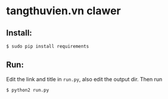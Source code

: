 tangthuvien.vn clawer
=====================

Install:
--------
```bash
$ sudo pip install requirements
```

Run:
----
Edit the link and title in ``run.py``, also edit the output dir. Then run
```bash
$ python2 run.py
```
